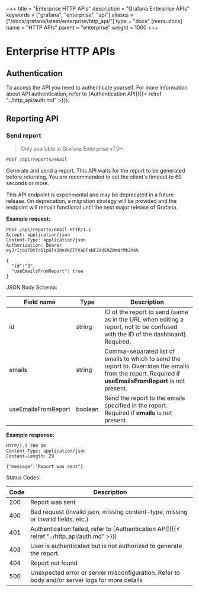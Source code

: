 +++
title = "Enterprise HTTP APIs"
description = "Grafana Enterprise APIs"
keywords = ["grafana", "enterprise", "api"]
aliases = ["/docs/grafana/latest/enterprise/http_api/"]
type = "docs"
[menu.docs]
name = "HTTP APIs"
parent = "enterprise"
weight = 1000
+++

# Enterprise HTTP APIs

## Authentication

To access the API you need to authenticate yourself. For more information about API authentication, refer to [Authentication API]({{< relref "../http_api/auth.md" >}}).

## Reporting API

### Send report

> Only available in Grafana Enterprise v7.0+.

`POST /api/reports/email`

Generate and send a report. This API waits for the report to be generated before returning. You are recommended to set the client's timeout to 60 seconds or more.

This API endpoint is experimental and may be deprecated in a future release. On deprecation, a migration strategy will be provided and the endpoint will remain functional until the next major release of Grafana.

**Example request:**

```http
POST /api/reports/email HTTP/1.1
Accept: application/json
Content-Type: application/json
Authorization: Bearer eyJrIjoiT0tTcG1pUlY2RnVKZTFVaDFsNFZXdE9ZWmNrMkZYbk

{
  "id":"3",
  "useEmailsFromReport": true
}
```

JSON Body Schema:

Field name | Type | Description
---------- | ---- | -----------
id | string | ID of the report to send (same as in the URL when editing a report, not to be confused with the ID of the dashboard). Required.
emails | string | Comma-separated list of emails to which to send the report to. Overrides the emails from the report. Required if **useEmailsFromReport** is not present.
useEmailsFromReport | boolean | Send the report to the emails specified in the report. Required if **emails** is not present.

**Example response:**

```http
HTTP/1.1 200 OK
Content-Type: application/json
Content-Length: 29

{"message":"Report was sent"}
```

Status Codes:

Code | Description
---- | -----------
200 | Report was sent
400 | Bad request (invalid json, missing content-type, missing or invalid fields, etc.)
401 | Authentication failed, refer to [Authentication API]({{< relref "../http_api/auth.md" >}})
403 | User is authenticated but is not authorized to generate the report
404 | Report not found
500 | Unexpected error or server misconfiguration. Refer to body and/or server logs for more details
